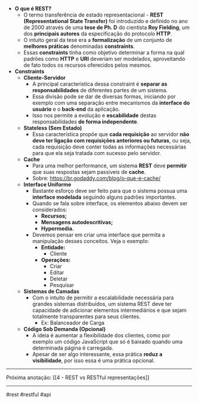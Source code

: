 - **O que é REST?** 
	- O termo transferência de estado representacional - **REST (Representational State Transfer)** foi introduzido e definido no ano de 2000 através de uma **tese de Ph. D** do cientista **Roy Fielding**, um dos **principais autores** da especificação do protocolo **HTTP**.
	- O intuito geral da tese era a **formalização** de um conjunto de **melhores práticas** denominadas **constraints**.
	- Essas **constraints** tinha como objetivo determinar a forma na qual padrões como **HTTP** e **URI** deveriam ser modelados, aproveitando de fato todos os recursos oferecidos pelos mesmos.
- **Constraints**
	- **Cliente-Servidor**
		- A principal característica dessa constraint é **separar as responsabilidades** de diferentes partes de um sistema.
		- Essa divisão pode se dar de diversas formas, iniciando por exemplo com uma separação entre mecanismos da **interface do usuário** e o **back-end** da aplicação.
		- Isso nos permite a evolução e **escabilidade** destas responsabilidades **de forma independente**.
	- **Stateless (Sem Estado)**
		- Essa característica propõe que **cada requisição** ao servidor **não deve ter ligação com requisições anteriores ou futuras**, ou seja, cada requisição deve conter todas as informações necessárias para que ela seja tratada com sucesso pelo servidor.
	- **Cache**
		- Para uma melhor performance, um sistema **REST** deve **permitir** que suas respostas sejam passíveis de **cache**.
		- Sobre: https://br.godaddy.com/blog/o-que-e-cache/
	- **Interface Uniforme**
		- Bastante esforço deve ser feito para que o sistema possua uma **interface modelada** seguindo alguns padrões importantes.
		- Quando se fala sobre interface, os elementos abaixo devem ser considerados:
			- **Recursos;**
			- **Mensagens autodescritivas;**
			- **Hypermedia.**
		- Devemos pensar em criar uma interface que permita a manipulação desses conceitos. Veja o exemplo:
			- **Entidade:**
				- Cliente
			- **Operações:**
				- Criar
				- Editar
				- Deletar
				- Pesquisar
	- **Sistemas de Camadas**
		- Com o intuito de permitir a escalabilidade necessária para grandes sistemas distribuídos, um sistema REST deve ter capacidade de adicionar elementos intermediários e que sejam totalmente transparentes para seus clientes.
			- Ex: Balanceador de Carga
	- **Código Sob Demanda (Opcional)**
		- A ideia é aumentar a flexibilidade dos clientes, como por exemplo um código JavaScript que só é baixado quando uma determinada página é carregada.
		- Apesar de ser algo interessante, essa prática **reduz a visibilidade**, por isso essa é uma prática opcional.
---
Próxima anotação: [[4 - REST vs RESTful representações]]

---
#rest #restful #api